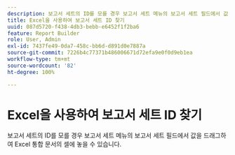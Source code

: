 ```yaml
---
description: 보고서 세트의 ID를 모를 경우 보고서 세트 메뉴의 보고서 세트 필드에서 값을 드래그하여 Excel 통합 문서의 셀에 놓을 수 있습니다.
title: Excel을 사용하여 보고서 세트 ID 찾기
uuid: 087d5720-f438-4db3-bebb-e6452f1f2ba6
feature: Report Builder
role: User, Admin
exl-id: 7437fe49-0da7-458c-bb6d-d891d0e7887a
source-git-commit: 7226b4c77371b486006671d72efa9e0f0d9eb1ea
workflow-type: tm+mt
source-wordcount: '82'
ht-degree: 100%

---
```


# Excel을 사용하여 보고서 세트 ID 찾기

보고서 세트의 ID를 모를 경우 보고서 세트 메뉴의 보고서 세트 필드에서 값을 드래그하여 Excel 통합 문서의 셀에 놓을 수 있습니다.
